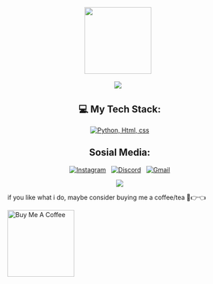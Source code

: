 <div align="center">
  
  <img src="https://avatars.githubusercontent.com/u/80184758?s=400&u=c8438113ec47d10f58e51934c129459dcb3b876a&v=4" width="150px" height="150px"/> &nbsp;
  
  <img src="https://readme-typing-svg.demolab.com?font=Fira+Code&pause=1000&weight=600&size=25&center=true&width=435&lines=Jhosua."/> &nbsp;
  
</div>

<div align="center">

  ## 💻 My Tech Stack:

[![Python, Html, css](https://skillicons.dev/icons?i=python,html,css)](https://skillicons.dev)

  
</div>

<div align="center">
  
  ##  Sosial Media:
  
  [![Instagram](https://skillicons.dev/icons?i=instagram)](https://www.instagram.com/jhosuazett) &nbsp;
  [![Discord](https://skillicons.dev/icons?i=discord)](https://www.facebook.com/kzdgzr) &nbsp;
  [![Gmail](https://skillicons.dev/icons?i=gmail)](mailto:jhosuasautmaruli0079@gmail.com?subject=Hello%20Jhosua,%20From%20Github)
  
</div>

<p align="center"><img src="https://denvercoder1-github-readme-stats.vercel.app/api/?username=jhosuaarch&show_icons=true&include_all_commits=true&count_private=true&theme=react&hide_border=true&bg_color=1F222E&title_color=F85D7F&icon_color=F8D866"></p>

if you like what i do, maybe consider buying me a coffee/tea 🥺👉👈

<a href="https://buymeacoffee.com/jhosuafluxuel" target="_blank"><img src="https://cdn.buymeacoffee.com/buttons/v2/default-red.png" alt="Buy Me A Coffee" width="150" ></a>
